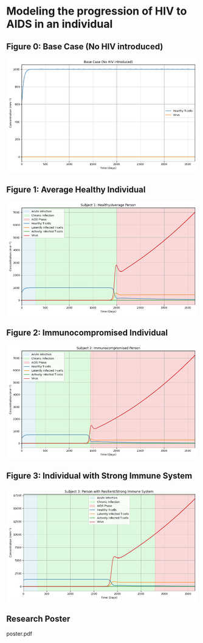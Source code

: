 # Modeling the progression of HIV to AIDS in an individual

## Figure 0: Base Case (No HIV introduced)
![figure 0](figures/Figure_0.png)

## Figure 1: Average Healthy Individual
![figure 1](figures/Figure_1.png)

## Figure 2: Immunocompromised Individual
![figure 2](figures/Figure_2.png)

## Figure 3: Individual with Strong Immune System
![figure 3](figures/Figure_3.png)

## Research Poster
poster.pdf
